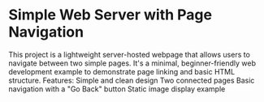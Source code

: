 # Simple Web Server with Page Navigation

This project is a lightweight server-hosted webpage that allows users to navigate between two simple pages. It's a minimal, beginner-friendly web development example to demonstrate page linking and basic HTML structure.
    Features:
    Simple and clean design
    Two connected pages
    Basic navigation with a "Go Back" button
    Static image display example


    
